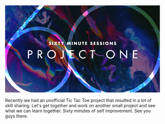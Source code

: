 ![GitHub Logo](/images/project-one.png)

Recently we had an unofficial Tic Tac Toe project that resulted in a lot of skill sharing. Let's get together and work on another small project and see what we can learn together. Sixty minutes of self improvement. See you guys there. 
